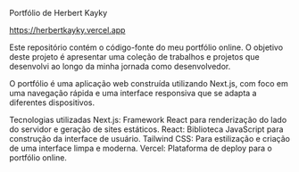Portfólio de Herbert Kayky

https://herbertkayky.vercel.app

Este repositório contém o código-fonte do meu portfólio online. O objetivo deste projeto é apresentar uma coleção de trabalhos e projetos que desenvolvi ao longo da minha jornada como desenvolvedor.

O portfólio é uma aplicação web construída utilizando Next.js, com foco em uma navegação rápida e uma interface responsiva que se adapta a diferentes dispositivos.

Tecnologias utilizadas
Next.js: Framework React para renderização do lado do servidor e geração de sites estáticos.
React: Biblioteca JavaScript para construção da interface de usuário.
Tailwind CSS: Para estilização e criação de uma interface limpa e moderna.
Vercel: Plataforma de deploy para o portfólio online.
